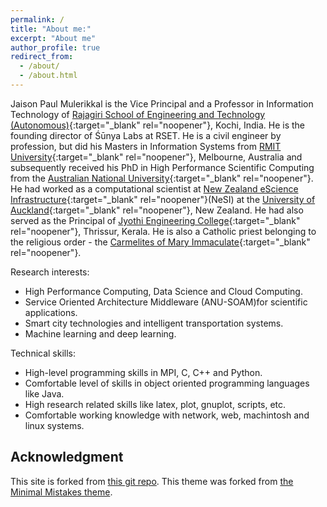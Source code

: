 ```yaml
---
permalink: /
title: "About me:"
excerpt: "About me"
author_profile: true
redirect_from: 
  - /about/
  - /about.html
---
```

Jaison Paul Mulerikkal is the Vice Principal and a Professor in Information Technology of [Rajagiri School of Engineering and Technology (Autonomous)](http://www.rajagiritech.ac.in){:target="_blank" rel="noopener"}, Kochi, India. He is the founding director of Śūnya Labs at RSET. He is a civil engineer by profession, but did his Masters in Information Systems from [RMIT University](http://www.rmit.edu.au){:target="_blank" rel="noopener"}, Melbourne, Australia and subsequently received his PhD in High Performance Scientific Computing from the [Australian National University](http://www.anu.edu.au){:target="_blank" rel="noopener"}. He had worked as a computational scientist at [New Zealand eScience Infrastructure](https://www.nesi.org.nz){:target="_blank" rel="noopener"}(NeSI) at the [University of Auckland](https://www.auckland.ac.nz){:target="_blank" rel="noopener"}, New Zealand. He had also served as the Principal of [Jyothi Engineering College](http://www.jecc.ac.in){:target="_blank" rel="noopener"}, Thrissur, Kerala. He is also a Catholic priest belonging to the religious order - the [Carmelites of Mary Immaculate](http://www.cmi.org.in/){:target="_blank" rel="noopener"}. 

Research interests:
  - High Performance Computing, Data Science and Cloud Computing.
  - Service Oriented Architecture Middleware (ANU-SOAM)for scientific applications.
  - Smart city technologies and intelligent transportation systems.
  - Machine learning and deep learning. 

Technical skills:    
  - High-level programming skills in MPI, C, C++ and Python. 
  - Comfortable level of skills in object oriented programming languages like Java. 
  - High research related skills like latex, plot, gnuplot, scripts, etc. 
  - Comfortable working knowledge with network, web, machintosh and linux systems.


Acknowledgment
------
This site is forked from [this git repo](https://academicpages.github.io/). This theme was forked from [the Minimal Mistakes theme](https://mmistakes.github.io/minimal-mistakes/docs/configuration/).
